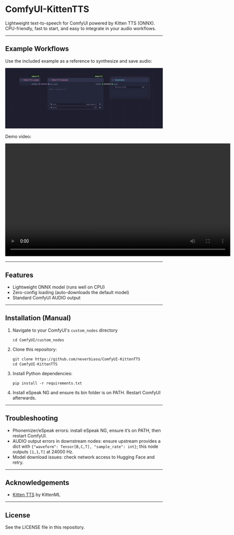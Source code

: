 # ComfyUI-KittenTTS

Lightweight text-to-speech for ComfyUI powered by Kitten TTS (ONNX). CPU-friendly, fast to start, and easy to integrate in your audio workflows.

---

## Example Workflows

Use the included example as a reference to synthesize and save audio:

![KittenTTS Workflow](example_workflows/kitten_tts.png)

Demo video:

<video src="assets/demo.mp4" controls width="720"></video>

---

## Features

- Lightweight ONNX model (runs well on CPU)
- Zero-config loading (auto-downloads the default model)
- Standard ComfyUI AUDIO output

---

## Installation (Manual)

1. Navigate to your ComfyUI's `custom_nodes` directory
   ```
   cd ComfyUI/custom_nodes
   ```

2. Clone this repository:
   ```
   git clone https://github.com/neverbiasu/ComfyUI-KittenTTS
   cd ComfyUI-KittenTTS
   ```
3. Install Python dependencies:
    ```
    pip install -r requirements.txt
    ```

3. Install eSpeak NG and ensure its bin folder is on PATH. Restart ComfyUI afterwards.

---

## Troubleshooting

- Phonemizer/eSpeak errors: install eSpeak NG, ensure it’s on PATH, then restart ComfyUI.
- AUDIO output errors in downstream nodes: ensure upstream provides a dict with `{"waveform": Tensor[B,C,T], "sample_rate": int}`; this node outputs `[1,1,T]` at 24000 Hz.
- Model download issues: check network access to Hugging Face and retry.

---

## Acknowledgements

- [Kitten TTS](https://github.com/KittenML/KittenTTS) by KittenML

---

## License

See the LICENSE file in this repository.
